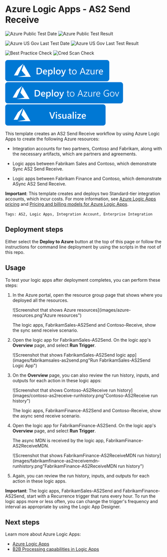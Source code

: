 # Azure Logic Apps - AS2 Send Receive

![Azure Public Test Date](https://azurequickstartsservice.blob.core.windows.net/badges/quickstarts/microsoft.logic/logic-app-as2-send-receive/PublicLastTestDate.svg)
![Azure Public Test Result](https://azurequickstartsservice.blob.core.windows.net/badges/quickstarts/microsoft.logic/logic-app-as2-send-receive/PublicDeployment.svg)

![Azure US Gov Last Test Date](https://azurequickstartsservice.blob.core.windows.net/badges/quickstarts/microsoft.logic/logic-app-as2-send-receive/FairfaxLastTestDate.svg)
![Azure US Gov Last Test Result](https://azurequickstartsservice.blob.core.windows.net/badges/quickstarts/microsoft.logic/logic-app-as2-send-receive/FairfaxDeployment.svg)

![Best Practice Check](https://azurequickstartsservice.blob.core.windows.net/badges/quickstarts/microsoft.logic/logic-app-as2-send-receive/BestPracticeResult.svg)
![Cred Scan Check](https://azurequickstartsservice.blob.core.windows.net/badges/quickstarts/microsoft.logic/logic-app-as2-send-receive/CredScanResult.svg)

[![Deploy To Azure](https://raw.githubusercontent.com/Azure/azure-quickstart-templates/master/1-CONTRIBUTION-GUIDE/images/deploytoazure.svg?sanitize=true)](https://portal.azure.com/#create/Microsoft.Template/uri/https%3A%2F%2Fraw.githubusercontent.com%2FAzure%2Fazure-quickstart-templates%2Fmaster%2Fquickstarts%2Fmicrosoft.logic%2Flogic-app-as2-send-receive%2Fazuredeploy.json)  
[![Deploy To Azure US Gov](https://raw.githubusercontent.com/Azure/azure-quickstart-templates/master/1-CONTRIBUTION-GUIDE/images/deploytoazuregov.svg?sanitize=true)](https://portal.azure.us/#create/Microsoft.Template/uri/https%3A%2F%2Fraw.githubusercontent.com%2FAzure%2Fazure-quickstart-templates%2Fmaster%2Fquickstarts%2Fmicrosoft.logic%2Flogic-app-as2-send-receive%2Fazuredeploy.json)  
[![Visualize](https://raw.githubusercontent.com/Azure/azure-quickstart-templates/master/1-CONTRIBUTION-GUIDE/images/visualizebutton.svg?sanitize=true)](http://armviz.io/#/?load=https%3A%2F%2Fraw.githubusercontent.com%2FAzure%2Fazure-quickstart-templates%2Fmaster%2Fquickstarts%2Fmicrosoft.logic%2Flogic-app-as2-send-receive%2Fazuredeploy.json)

This template creates an AS2 Send Receive workflow by using Azure Logic Apps to create the following Azure resources:

- Integration accounts for two partners, Contoso and Fabrikam, along with the necessary artifacts, which are partners and agreements.

- Logic apps between Fabrikam Sales and Contoso, which demonstrate Sync AS2 Send Receive.

- Logic apps between Fabrikam Finance and Contoso, which demonstrate ASync AS2 Send Receive.

**Important**: This template creates and deploys two Standard-tier integration accounts, which incur costs. For more information, see [Azure Logic Apps pricing](https://azure.microsoft.com/pricing/details/logic-apps/) and [Pricing and billing models for Azure Logic Apps](https://docs.microsoft.com/azure/logic-apps/logic-apps-pricing).

`Tags: AS2, Logic Apps, Integration Account, Enterprise Integration`

## Deployment steps

Either select the **Deploy to Azure** button at the top of this page or follow the instructions for command line deployment by using the scripts in the root of this repo.

## Usage

To test your logic apps after deployment completes, you can perform these steps:

1. In the Azure portal, open the resource group page that shows where you deployed all the resources.

   ![Screenshot that shows Azure resources](images/azure-resources.png"Azure resources")

   The logic apps, FabrikamSales-AS2Send and Contoso-Receive, show the sync send receive scenario. 
  
1. Open the logic app for FabrikamSales-AS2Send. On the logic app's **Overview** page, and select **Run Trigger**.

   ![Screenshot that shows FabrikamSales-AS2Send logic app](images/fabrikamsales-as2send.png"Run FabrikamSales-AS2Send Logic App")

1. On the **Overview** page, you can also review the run history, inputs, and outputs for each action in these logic apps:

   ![Screenshot that shows Contoso-AS2Receive run history](images/contoso-as2receive-runhistory.png"Contoso-AS2Receive run history")

   The logic apps, FabrikamFinance-AS2Send and Contoso-Receive, show the async send receive scenario.
   
1. Open the logic app for FabrikamFinance-AS2Send. On the logic app's **Overview** page, and select **Run Trigger**.

   The async MDN is received by the logic app, FabrikamFinance-AS2ReceiveMDN.

   ![Screenshot that shows FabrikamFinance-AS2ReceiveMDN run history](images/fabrikamfinance-as2receivemdn-runhistory.png"FabrikamFinance-AS2ReceiveMDN run history")

1. Again, you can review the run history, inputs, and outputs for each action in these logic apps.

**Important**: The logic apps, FabrikamSales-AS2Send and FabrikamFinance-AS2Send, start with a Recurrence trigger that runs every hour. To run the logic apps more or less often, you can change the trigger's frequency and interval as appropriate by using the Logic App Designer.

## Next steps

Learn more about Azure Logic Apps:

* [Azure Logic Apps](https://docs.microsoft.com/azure/logic-apps/logic-apps-overview)
* [B2B Processing capabilities in Logic Apps](https://docs.microsoft.com/azure/logic-apps/logic-apps-enterprise-integration-overview)
